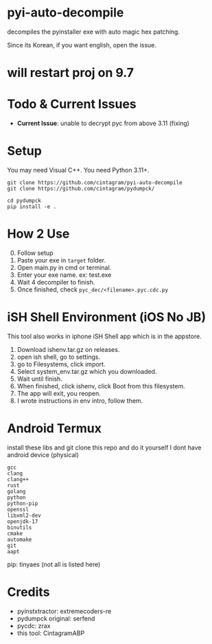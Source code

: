 # pyi-auto-decompile
decompiles the pyinstaller exe with auto magic hex patching.

Since its Korean, if you want english, open the issue.

# will restart proj on 9.7

# Todo & Current Issues
- **Current Issue**: unable to decrypt pyc from above 3.11 (fixing)

# Setup
You may need Visual C++.
You need Python 3.11+.

```
git clone https://github.com/cintagram/pyi-auto-decompile
git clone https://github.com/cintagram/pydumpck/

cd pydumpck
pip install -e .
```

# How 2 Use
0. Follow setup
1. Paste your exe in `target` folder.
2. Open main.py in cmd or terminal.
3. Enter your exe name. ex: test.exe
4. Wait 4 decompiler to finish.
5. Once finished, check `pyc_dec/<filename>.pyc.cdc.py`

# iSH Shell Environment (iOS No JB)
This tool also works in iphone iSH Shell app which is in the appstore.

1. Download ishenv.tar.gz on releases.
2. open ish shell, go to settings.
3. go to Filesystems, click import.
4. Select system_env.tar.gz which you downloaded.
5. Wait until finish.
6. When finished, click ishenv, click Boot from this filesystem.
7. The app will exit, you reopen.
8. I wrote instructions in env intro, follow them.

# Android Termux
install these libs and git clone this repo and do it yourself
I dont have android device (physical)
```
gcc
clang
clang++
rust
golang
python
python-pip
openssl
libxml2-dev
openjdk-17
binutils
cmake
automake
git
aapt
```
pip: tinyaes
(not all is listed here)


# Credits
- pyinstxtractor: extremecoders-re
- pydumpck original: serfend
- pycdc: zrax
- this tool: CintagramABP
